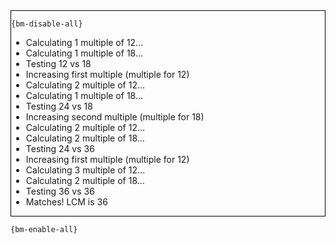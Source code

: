 <div style="border:1px solid black;">

`{bm-disable-all}`

 * Calculating 1 multiple of 12...
 * Calculating 1 multiple of 18...
 * Testing 12 vs 18
 * Increasing first multiple (multiple for 12)
 * Calculating 2 multiple of 12...
 * Calculating 1 multiple of 18...
 * Testing 24 vs 18
 * Increasing second multiple (multiple for 18)
 * Calculating 2 multiple of 12...
 * Calculating 2 multiple of 18...
 * Testing 24 vs 36
 * Increasing first multiple (multiple for 12)
 * Calculating 3 multiple of 12...
 * Calculating 2 multiple of 18...
 * Testing 36 vs 36
 * Matches! LCM is 36
</div>

`{bm-enable-all}`

